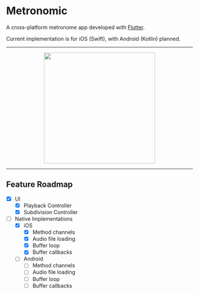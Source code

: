 # Metronomic

A cross-platform metronome app developed with [Flutter](https://flutter.dev/).

Current implementation is for iOS (Swift), with Android (Kotlin) planned.

---

<div align="center">
  <img src="https://github.com/LvnL/metronomic/assets/39525477/4019440c-07d1-406d-b508-2a16957e7d76" width="300"/>
</div>

---

## Feature Roadmap

- [x] UI
  - [x] Playback Controller
  - [x] Subdivision Controller
- [ ] Native Implementations
  - [x] iOS
    - [x] Method channels
    - [x] Audio file loading
    - [x] Buffer loop
    - [x] Buffer callbacks
  - [ ] Android
    - [ ] Method channels
    - [ ] Audio file loading
    - [ ] Buffer loop
    - [ ] Buffer callbacks
